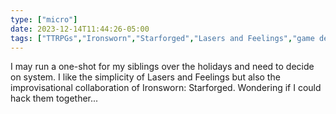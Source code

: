 ```yaml
---
type: ["micro"]
date: 2023-12-14T11:44:26-05:00
tags: ["TTRPGs","Ironsworn","Starforged","Lasers and Feelings","game design"]
---
```

I may run a one-shot for my siblings over the holidays and need to decide on system. I like the simplicity of Lasers and Feelings but also the improvisational collaboration of Ironsworn: Starforged. Wondering if I could hack them together...
